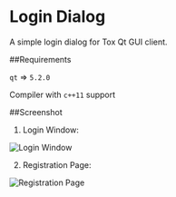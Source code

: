Login Dialog
============

A simple login dialog for Tox Qt GUI client.

##Requirements

`qt` => `5.2.0`

Compiler with `c++11` support 

##Screenshot
1. Login Window:

![Login Window](https://raw.github.com/seshagiriprabhu/gsoc-1/master/screenshots/login.png)

2. Registration Page:

![Registration Page](https://raw.github.com/seshagiriprabhu/gsoc-1/master/screenshots/new_user.png)
